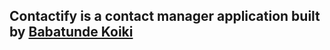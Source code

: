 ## Contactify is a contact manager application built by [Babatunde Koiki](https://twitter.com/bkoiki950)

